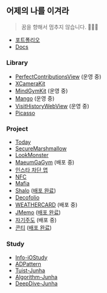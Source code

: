## 어제의 나를 이겨라
> 꿈을 향해서 멈추지 않습니다. 🏃🏿‍♂️
* [포트폴리오](https://www.goodjunha.com)
* [Docs](https://jjunhaa0211.github.io/Developer_Jun/)
### Library
- [PerfectContributionsView](https://github.com/jjunhaa0211/PerfectContributionsView) (운영 중)
- [XCameraKit](https://github.com/jjunhaa0211/XCameraKit) 
- [MindGymKit](https://github.com/MaeumGaGym/MindGymKit) (운영 중)
- [Mango](https://github.com/MaeumGaGym/Mango) (운영 중)
- [VisitHistoryWebView](https://github.com/jjunhaa0211/VisitHistoryWebView) (운영 중)
- [Picasso](https://github.com/jjunhaa0211/Picasso/tree/main)

### Project
* [Today](https://github.com/TodayAsWell/Today-Memory-iOS)
* [SecureMarshmallow](https://github.com/SecureMarshmallow/SecureMarshmallow_iOS_V3)
* [LookMonster](https://github.com/LookMonster/LookMonster-iOS)
* [MaeumGaGym](https://github.com/MaeumgaGym/MaeumGaGym_iOS) (배포 중)
* [인스타 차단 앱](https://github.com/jjunhaa0211/ForcedBlockingSwift)
* [NFC](https://github.com/jjunhaa0211/NFC-Swift)
* [Mafia](https://github.com/jjunhaa0211/Mafia)
* [Shalo](https://github.com/AVFNS/Shalo) ([배포 완료](https://apps.apple.com/kr/app/shalo/id6511210958))
* [Decofolio](https://github.com/Decofolio/Decofolio-Frontend)
* [WEATHERCARD](https://github.com/jjunhaa0211/WEATHERCARD) (배포 중)
* [JMemo](https://github.com/jjunhaa0211/JMemo) ([배포 완료](https://apps.apple.com/kr/app/%EC%A4%80%EB%85%B8%ED%8A%B8/id6505130882))
* [자기주도](https://github.com/jjunhaa0211/JAGIJUDO) (배포 중)
* [콘티](https://github.com/jjunhaa0211/Conty) ([배포 완료](https://apps.apple.com/kr/app/%EC%BD%98%ED%8B%B0-conty/id6590610378))

### Study
* [Info-iOStudy](https://github.com/Info-iOS/iOStudy)
* [ADPattern](https://github.com/jjunhaa0211/ADPattern-Swift)
* [Tuist-Junha](https://github.com/jjunhaa0211/Tuist-Junha)
* [Algorithm-Junha](https://github.com/jjunhaa0211/Algorithm-Junha)
* [DeepDive-Junha](https://github.com/jjunhaa0211/DeepDive-Junha)
 
